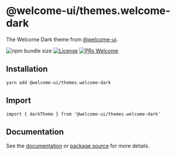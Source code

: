 # @welcome-ui/themes.welcome-dark

The Welcome Dark theme from [@welcome-ui](https://welcome-ui.com).

![npm bundle size](https://img.shields.io/bundlephobia/minzip/@welcome-ui/themes.welcome-dark) [![License](https://img.shields.io/npm/l/welcome-ui.svg)](https://github.com/WTTJ/welcome-ui/blob/master/LICENSE) [![PRs Welcome](https://img.shields.io/badge/PRs-welcome-mediumspringgreen.svg)](ttps://github.com/WTTJ/welcome-ui/blob/master/CONTRIBUTING.mdx)

## Installation

    yarn add @welcome-ui/themes.welcome-dark

## Import

    import { darkTheme } from '@welcome-ui/themes.welcome-dark'

## Documentation

See the [documentation](https://welcome-ui.com) or [package source](https://github.com/WTTJ/welcome-ui/tree/master/packages/Themes/WelcomeDark) for more details.
